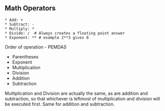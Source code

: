 

## Math Operators

    * Add: +
    * Subtract: -
    * Multiply: * 
    * Divide: /  # Always creates a floating point answer
    * Exponent: ** # example 2**3 gives 8
  

Order of operation - PEMDAS
  
  * Parentheses
  * Exponent
  * Multiplication
  * Division
  * Addition
  * Subtraction
  
Multiplication and Division are actually the same, as are addition and subtraction, so that whichever is leftmost of multiplication and division will be executed first. Same for addition and subtraction.
